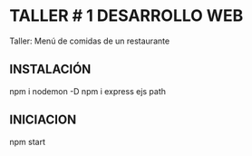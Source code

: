 # TALLER # 1 DESARROLLO WEB

Taller: Menú de comidas de un restaurante

## INSTALACIÓN

npm i nodemon -D
npm i express ejs path

## INICIACION

npm start
